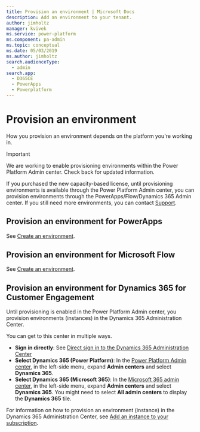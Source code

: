 ```yaml
---
title: Provision an environment | Microsoft Docs
description: Add an environment to your tenant.
author: jimholtz
manager: kvivek
ms.service: power-platform
ms.component: pa-admin
ms.topic: conceptual
ms.date: 05/03/2019
ms.author: jimholtz
search.audienceType: 
  - admin
search.app: 
  - D365CE
  - PowerApps
  - Powerplatform
---
```


# Provision an environment

How you provision an environment depends on the platform you're working in.

> [!IMPORTANT]
> We are working to enable provisioning environments within the Power Platform Admin center. Check back for updated information.
>
> If you purchased the new capacity-based license, until provisioning environments is available through the Power Platform Admin center, you can provision environments through the PowerApps/Flow/Dynamics 365 Admin center. If you still need more environments, you can contact [Support](get-help-support.md).

## Provision an environment for PowerApps

See [Create an environment](create-environment.md).

## Provision an environment for Microsoft Flow

See [Create an environment](https://docs.microsoft.com/flow/environments-overview-admin#create-an-environment).

## Provision an environment for Dynamics 365 for Customer Engagement

Until provisioning is enabled in the Power Platform Admin center, you provision environments (instances) in the Dynamics 365 Administration Center.

You can get to this center in multiple ways.

- **Sign in directly**: See [Direct sign in to the Dynamics 365 Administration Center](https://docs.microsoft.com/dynamics365/customer-engagement/admin/sign-in-office-365-apps#direct-sign-in-to-the-dynamics-365-administration-center)
- **Select Dynamics 365 (Power Platform)**: In the [Power Platform Admin center](https://admin.powerplatform.microsoft.com/), in the left-side menu, expand **Admin centers** and select **Dynamics 365**.
- **Select Dynamics 365 (Microsoft 365)**: In the [Microsoft 365 admin center](https://admin.microsoft.com), in the left-side menu, expand **Admin centers** and select **Dynamics 365**. You might need to select **All admin centers** to display the **Dynamics 365** tile. 

For information on how to provision an environment (instance) in the Dynamics 365 Administration Center, see [Add an instance to your subscription](https://docs.microsoft.com/dynamics365/customer-engagement/admin/add-instance-subscription).
